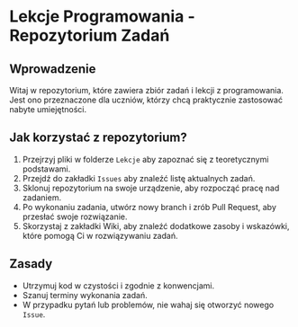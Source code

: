 # Lekcje Programowania - Repozytorium Zadań

## Wprowadzenie
Witaj w repozytorium, które zawiera zbiór zadań i lekcji z programowania. Jest ono przeznaczone dla uczniów, którzy chcą praktycznie zastosować nabyte umiejętności.

## Jak korzystać z repozytorium?
1. Przejrzyj pliki w folderze `Lekcje` aby zapoznać się z teoretycznymi podstawami.
2. Przejdź do zakładki `Issues` aby znaleźć listę aktualnych zadań.
3. Sklonuj repozytorium na swoje urządzenie, aby rozpocząć pracę nad zadaniem.
4. Po wykonaniu zadania, utwórz nowy branch i zrób Pull Request, aby przesłać swoje rozwiązanie.
5. Skorzystaj z zakładki Wiki, aby znaleźć dodatkowe zasoby i wskazówki, które pomogą Ci w rozwiązywaniu zadań.

## Zasady
- Utrzymuj kod w czystości i zgodnie z konwencjami.
- Szanuj terminy wykonania zadań.
- W przypadku pytań lub problemów, nie wahaj się otworzyć nowego `Issue`.
